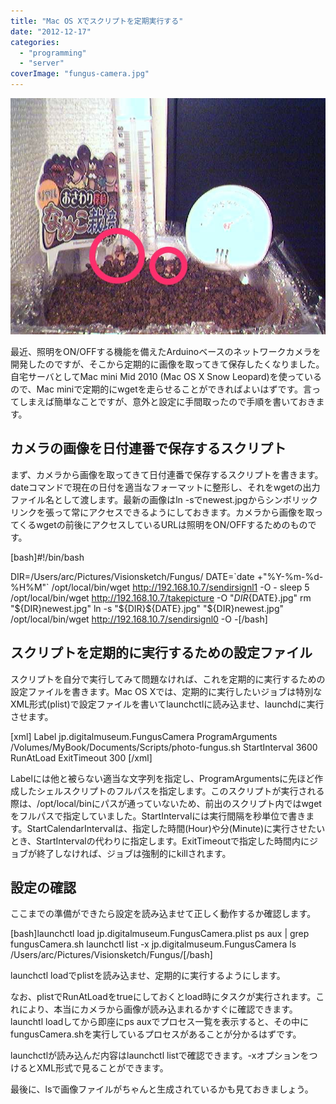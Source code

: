```yaml
---
title: "Mac OS Xでスクリプトを定期実行する"
date: "2012-12-17"
categories: 
  - "programming"
  - "server"
coverImage: "fungus-camera.jpg"
---
```


![](images/fungus-camera.jpg "なめこカメラ")

最近、照明をON/OFFする機能を備えたArduinoベースのネットワークカメラを開発したのですが、そこから定期的に画像を取ってきて保存したくなりました。自宅サーバとしてMac mini Mid 2010 (Mac OS X Snow Leopard)を使っているので、Mac miniで定期的にwgetを走らせることができればよいはずです。言ってしまえば簡単なことですが、意外と設定に手間取ったので手順を書いておきます。

## カメラの画像を日付連番で保存するスクリプト

まず、カメラから画像を取ってきて日付連番で保存するスクリプトを書きます。dateコマンドで現在の日付を適当なフォーマットに整形し、それをwgetの出力ファイル名として渡します。最新の画像はln -sでnewest.jpgからシンボリックリンクを張って常にアクセスできるようにしておきます。カメラから画像を取ってくるwgetの前後にアクセスしているURLは照明をON/OFFするためのものです。

\[bash\]#!/bin/bash

DIR=/Users/arc/Pictures/Visionsketch/Fungus/ DATE=\`date +"%Y-%m-%d-%H%M"\` /opt/local/bin/wget http://192.168.10.7/sendirsignl1 -O - sleep 5 /opt/local/bin/wget http://192.168.10.7/takepicture -O "${DIR}${DATE}.jpg" rm "${DIR}newest.jpg" ln -s "${DIR}${DATE}.jpg" "${DIR}newest.jpg" /opt/local/bin/wget http://192.168.10.7/sendirsignl0 -O -\[/bash\]

## スクリプトを定期的に実行するための設定ファイル

スクリプトを自分で実行してみて問題なければ、これを定期的に実行するための設定ファイルを書きます。Mac OS Xでは、定期的に実行したいジョブは特別なXML形式(plist)で設定ファイルを書いてlaunchctlに読み込ませ、launchdに実行させます。

\[xml\]<?xml version="1.0" encoding="UTF-8"?> <!DOCTYPE plist PUBLIC "-//Apple//DTD PLIST 1.0//EN" "http://www.apple.com/DTDs/PropertyList-1.0.dtd"> <plist version="1.0"> <dict> <key>Label</key> <string>jp.digitalmuseum.FungusCamera</string> <key>ProgramArguments</key> <array> <string>/Volumes/MyBook/Documents/Scripts/photo-fungus.sh</string> </array> <!-- <key>StartCalendarInterval</key> <dict> <key>Minute</key> <integer>0</integer> </dict> --> <key>StartInterval</key> <integer>3600</integer> <key>RunAtLoad</key> <true/> <key>ExitTimeout</key> <integer>300</integer> </dict> </plist>\[/xml\]

Labelには他と被らない適当な文字列を指定し、ProgramArgumentsに先ほど作成したシェルスクリプトのフルパスを指定します。このスクリプトが実行される際は、/opt/local/binにパスが通っていないため、前出のスクリプト内ではwgetをフルパスで指定していました。StartIntervalには実行間隔を秒単位で書きます。StartCalendarIntervalは、指定した時間(Hour)や分(Minute)に実行させたいとき、StartIntervalの代わりに指定します。ExitTimeoutで指定した時間内にジョブが終了しなければ、ジョブは強制的にkillされます。

## 設定の確認

ここまでの準備ができたら設定を読み込ませて正しく動作するか確認します。

\[bash\]launchctl load jp.digitalmuseum.FungusCamera.plist ps aux | grep fungusCamera.sh launchctl list -x jp.digitalmuseum.FungusCamera ls /Users/arc/Pictures/Visionsketch/Fungus/\[/bash\]

launchctl loadでplistを読み込ませ、定期的に実行するようにします。

なお、plistでRunAtLoadをtrueにしておくとload時にタスクが実行されます。これにより、本当にカメラから画像が読み込まれるかすぐに確認できます。launchtl loadしてから即座にps auxでプロセス一覧を表示すると、その中にfungusCamera.shを実行しているプロセスがあることが分かるはずです。

launchctlが読み込んだ内容はlaunchctl listで確認できます。-xオプションをつけるとXML形式で見ることができます。

最後に、lsで画像ファイルがちゃんと生成されているかも見ておきましょう。
